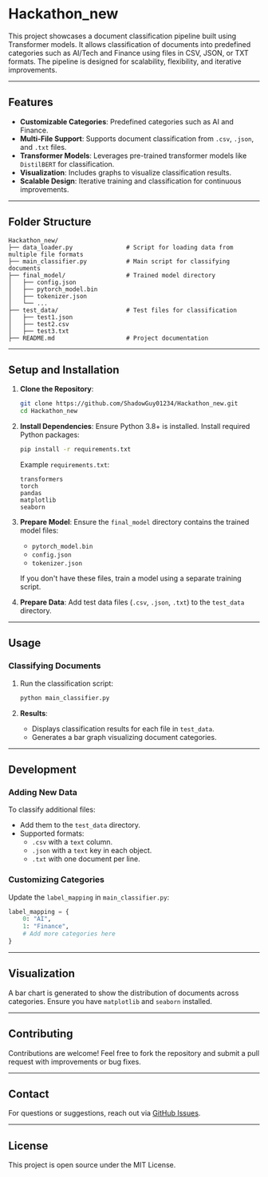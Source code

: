 # Hackathon_new

This project showcases a document classification pipeline built using Transformer models. It allows classification of documents into predefined categories such as AI/Tech and Finance using files in CSV, JSON, or TXT formats. The pipeline is designed for scalability, flexibility, and iterative improvements.

---

## **Features**

- **Customizable Categories**: Predefined categories such as AI and Finance.
- **Multi-File Support**: Supports document classification from `.csv`, `.json`, and `.txt` files.
- **Transformer Models**: Leverages pre-trained transformer models like `DistilBERT` for classification.
- **Visualization**: Includes graphs to visualize classification results.
- **Scalable Design**: Iterative training and classification for continuous improvements.

---

## **Folder Structure**

```
Hackathon_new/
├── data_loader.py               # Script for loading data from multiple file formats
├── main_classifier.py           # Main script for classifying documents
├── final_model/                 # Trained model directory
│   ├── config.json
│   ├── pytorch_model.bin
│   ├── tokenizer.json
│   └── ...
├── test_data/                   # Test files for classification
│   ├── test1.json
│   ├── test2.csv
│   ├── test3.txt
├── README.md                    # Project documentation
```

---

## **Setup and Installation**

1. **Clone the Repository**:
   ```bash
   git clone https://github.com/ShadowGuy01234/Hackathon_new.git
   cd Hackathon_new
   ```

2. **Install Dependencies**:
   Ensure Python 3.8+ is installed. Install required Python packages:
   ```bash
   pip install -r requirements.txt
   ```

   Example `requirements.txt`:
   ```
   transformers
   torch
   pandas
   matplotlib
   seaborn
   ```

3. **Prepare Model**:
   Ensure the `final_model` directory contains the trained model files:
   - `pytorch_model.bin`
   - `config.json`
   - `tokenizer.json`

   If you don't have these files, train a model using a separate training script.

4. **Prepare Data**:
   Add test data files (`.csv`, `.json`, `.txt`) to the `test_data` directory.

---

## **Usage**

### **Classifying Documents**
1. Run the classification script:
   ```bash
   python main_classifier.py
   ```

2. **Results**:
   - Displays classification results for each file in `test_data`.
   - Generates a bar graph visualizing document categories.

---

## **Development**

### **Adding New Data**
To classify additional files:
- Add them to the `test_data` directory.
- Supported formats:
  - `.csv` with a `text` column.
  - `.json` with a `text` key in each object.
  - `.txt` with one document per line.

### **Customizing Categories**
Update the `label_mapping` in `main_classifier.py`:
```python
label_mapping = {
    0: "AI",
    1: "Finance",
    # Add more categories here
}
```

---

## **Visualization**
A bar chart is generated to show the distribution of documents across categories. Ensure you have `matplotlib` and `seaborn` installed.

---

## **Contributing**
Contributions are welcome! Feel free to fork the repository and submit a pull request with improvements or bug fixes.

---

## **Contact**
For questions or suggestions, reach out via [GitHub Issues](https://github.com/ShadowGuy01234/Hackathon_new/issues).

---

## **License**
This project is open source under the MIT License.